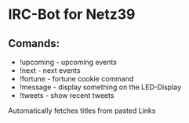 # IRC-Bot for Netz39
## Comands:
* !upcoming - upcoming events
* !next - next events
* !fortune - fortune cookie command
* !message - display something on the LED-Display 
* !tweets - show recent tweets

Automatically fetches titles from pasted Links
